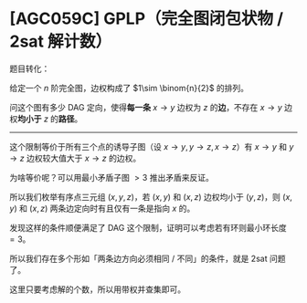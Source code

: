 # [AGC059C] GPLP（完全图闭包状物  / 2sat 解计数）

题目转化：

给定一个 $n$ 阶完全图，边权构成了 $1\sim \binom{n}{2}$ 的排列。

问这个图有多少 DAG 定向，使得**每一条** $x\to y$ 边权为 $z$ 的**边**，不存在 $x\to y$ 边权**均小于** $z$ 的**路径**。

* * *

这个限制等价于所有三个点的诱导子图（设 $x\to y,y\to z,x\to z$）有 $x\to y$ 和 $y\to z$ 边权较大值大于 $x\to z$ 的边权。

为啥等价呢？可以用最小矛盾子图 $>3$ 推出矛盾来反证。

所以我们枚举有序点三元组 $(x,y,z)$，若 $(x,y)$ 和 $(x,z)$ 边权均小于 $(y,z)$，则 $(x,y)$ 和 $(x,z)$ 两条边定向时有且仅有一条是指向 $x$ 的。

发现这样的条件顺便满足了 DAG 这个限制，证明可以考虑若有环则最小环长度 $=3$。

所以我们存在多个形如「两条边方向必须相同 / 不同」的条件，就是 2sat 问题了。

这里只要考虑解的个数，所以用带权并查集即可。
